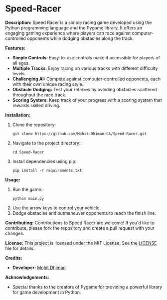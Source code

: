 # Speed-Racer

**Description:**
Speed Racer is a simple racing game developed using the Python programming language and the Pygame library. It offers an engaging gaming experience where players can race against computer-controlled opponents while dodging obstacles along the track.

**Features:**
- **Simple Controls:** Easy-to-use controls make it accessible for players of all ages.
- **Multiple Tracks:** Enjoy racing on various tracks with different difficulty levels.
- **Challenging AI:** Compete against computer-controlled opponents, each with their own unique racing style.
- **Obstacle Dodging:** Test your reflexes by avoiding obstacles scattered throughout the race track.
- **Scoring System:** Keep track of your progress with a scoring system that rewards skilled driving.

**Installation:**
1. Clone the repository:
   ```
   git clone https://github.com/Mohit-Dhiman-CS/Speed-Racer.git
   ```
2. Navigate to the project directory:
   ```
   cd Speed-Racer
   ```
3. Install dependencies using pip:
   ```
   pip install -r requirements.txt
   ```

**Usage:**
1. Run the game:
   ```
   python main.py
   ```
2. Use the arrow keys to control your vehicle.
3. Dodge obstacles and outmaneuver opponents to reach the finish line.

**Contributing:**
Contributions to Speed Racer are welcome! If you'd like to contribute, please fork the repository and create a pull request with your changes.

**License:**
This project is licensed under the MIT License. See the [LICENSE](LICENSE) file for details.

**Credits:**
- **Developer:** [Mohit Dhiman](https://github.com/Mohit-Dhiman-CS)

**Acknowledgements:**
- Special thanks to the creators of Pygame for providing a powerful library for game development in Python.
